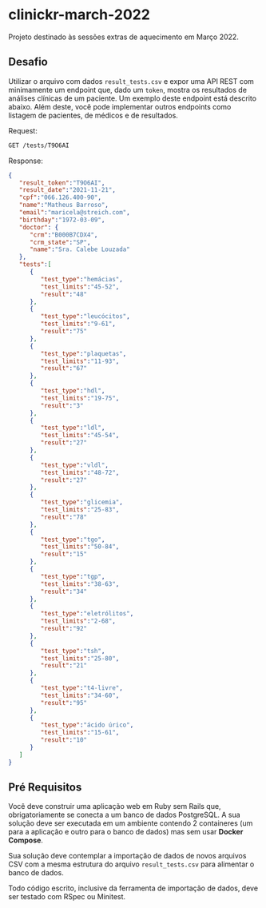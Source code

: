 # clinickr-march-2022

Projeto destinado às sessões extras de aquecimento em Março 2022. 

## Desafio

Utilizar o arquivo com dados `result_tests.csv` e expor uma API REST com minimamente um endpoint que, dado um `token`, mostra os resultados de análises clínicas de um paciente. Um exemplo deste endpoint está descrito abaixo. Além deste, você pode implementar outros endpoints como listagem de pacientes, de médicos e de resultados.

Request:
```bash
GET /tests/T9O6AI
```

Response:

```json
{
   "result_token":"T9O6AI",
   "result_date":"2021-11-21",
   "cpf":"066.126.400-90",
   "name":"Matheus Barroso",
   "email":"maricela@streich.com",
   "birthday":"1972-03-09",
   "doctor": {
      "crm":"B000B7CDX4",
      "crm_state":"SP",
      "name":"Sra. Calebe Louzada"
   },
   "tests":[
      {
         "test_type":"hemácias",
         "test_limits":"45-52",
         "result":"48"
      },
      {
         "test_type":"leucócitos",
         "test_limits":"9-61",
         "result":"75"
      },
      {
         "test_type":"plaquetas",
         "test_limits":"11-93",
         "result":"67"
      },
      {
         "test_type":"hdl",
         "test_limits":"19-75",
         "result":"3"
      },
      {
         "test_type":"ldl",
         "test_limits":"45-54",
         "result":"27"
      },
      {
         "test_type":"vldl",
         "test_limits":"48-72",
         "result":"27"
      },
      {
         "test_type":"glicemia",
         "test_limits":"25-83",
         "result":"78"
      },
      {
         "test_type":"tgo",
         "test_limits":"50-84",
         "result":"15"
      },
      {
         "test_type":"tgp",
         "test_limits":"38-63",
         "result":"34"
      },
      {
         "test_type":"eletrólitos",
         "test_limits":"2-68",
         "result":"92"
      },
      {
         "test_type":"tsh",
         "test_limits":"25-80",
         "result":"21"
      },
      {
         "test_type":"t4-livre",
         "test_limits":"34-60",
         "result":"95"
      },
      {
         "test_type":"ácido úrico",
         "test_limits":"15-61",
         "result":"10"
      }
   ]
}
```


## Pré Requisitos

Você deve construir uma aplicação web em Ruby sem Rails que, obrigatoriamente se conecta a um banco de dados PostgreSQL. A sua solução deve ser executada em um ambiente contendo 2 containeres (um para a aplicação e outro para o banco de dados) mas sem usar **Docker Compose**. 

Sua solução deve contemplar a importação de dados de novos arquivos CSV com a mesma estrutura do arquivo `result_tests.csv` para alimentar o banco de dados.

Todo código escrito, inclusive da ferramenta de importação de dados, deve ser testado com RSpec ou Minitest.